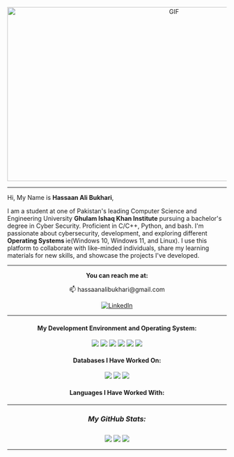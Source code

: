 <p align=center>
<img height="400" width ="750" alt="GIF" src="./cyber-attack-.gif" />
</p>


<hr>

Hi, My Name is <strong>Hassaan Ali Bukhari</strong>,


I am a student at one of Pakistan's leading Computer Science and Engineering University <strong> Ghulam Ishaq Khan Institute </strong> pursuing a bachelor's degree in Cyber Security. Proficient in C/C++, Python, and bash. I'm passionate about cybersecurity, development, and exploring different <strong> Operating Systems </strong> ie(Windows 10, Windows 11, and Linux). I use this platform to collaborate with like-minded individuals, share my learning materials for new skills, and showcase the projects I've developed.

<div align="center">

<hr>

<strong> You can reach me at: </strong> 
<p> 📫 hassaanalibukhari@gmail.com </p>

[![LinkedIn](https://img.shields.io/badge/LinkedIn-%230077B5.svg?logo=linkedin&logoColor=white)](https://linkedin.com/in/hassaan-ali-bukhari) 

<hr>

<h4> <strong>My Development Environment and Operating System:</strong> </h4>
<em>
<img src="https://img.shields.io/badge/CLion-000000?style=for-the-badge&logo=clion&logoColor=white" />
<img src="https://img.shields.io/badge/VSCode-0078D4?style=for-the-badge&logo=visual%20studio%20code&logoColor=white" />
<img src="https://img.shields.io/badge/PyCharm-000000.svg?&style=for-the-badge&logo=PyCharm&logoColor=white" />
<img src="https://img.shields.io/badge/Kali_Linux-557C94?style=for-the-badge&logo=kali-linux&logoColor=white" />
<img src="https://img.shields.io/badge/Ubuntu-E95420?style=for-the-badge&logo=ubuntu&logoColor=white" />
<img src="https://img.shields.io/badge/Windows-0078D6?style=for-the-badge&logo=windows&logoColor=white" /> </em>

<h4> <strong>Databases I Have Worked On:</strong> </h4>
<em>
<img src="https://img.shields.io/badge/MySQL-005C84?style=for-the-badge&logo=mysql&logoColor=white" />
<img src="https://img.shields.io/badge/Sqlite-003B57?style=for-the-badge&logo=sqlite&logoColor=white" />
<img src="https://img.shields.io/badge/PostgreSQL-316192?style=for-the-badge&logo=postgresql&logoColor=white" />
</em>


<h4> <strong>Languages I Have Worked With:</strong> </h4>

</div>

<div align="center">



</div>




<div align="center">

<hr>
<h5 style="font-size: 16px;"><strong>My GitHub Stats:</strong></h5>

[![](https://github-readme-stats.vercel.app/api?username=B3TA-BLOCKER&theme=dark&hide_border=false&include_all_commits=false&count_private=false)](https://github.com/B3TA-BLOCKER)  ![](https://github-readme-stats.vercel.app/api/top-langs/?username=B3TA-BLOCKER&theme=dark&hide_border=false&include_all_commits=false&count_private=false&layout=compact)
[![](https://github-readme-streak-stats.herokuapp.com/?user=B3TA-BLOCKER&theme=dark&hide_border=false)](https://github.com/B3TA-BLOCKER) 

<hr>

</div>


